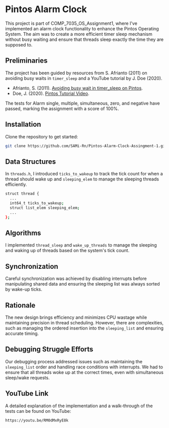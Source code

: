 # Pintos Alarm Clock

This project is part of COMP_7035_OS_Assignment1, where I've implemented an alarm clock functionality to enhance the Pintos Operating System. The aim was to create a more efficient timer sleep mechanism without busy waiting and ensure that threads sleep exactly the time they are supposed to.

## Preliminaries

The project has been guided by resources from S. Afrianto (2011) on avoiding busy waits in `timer_sleep` and a YouTube tutorial by J. Doe (2020).

- Afrianto, S. (2011). [Avoiding busy wait in timer_sleep on Pintos](https://souzanurafrianto.wordpress.com/2011/05/06/avoiding-busy-wait-in-timer_sleep-on-pintos/).
- Doe, J. (2020). [Pintos Tutorial Video](https://www.youtube.com/watch?v=myO2bs5LMak).

The tests for Alarm single, multiple, simultaneous, zero, and negative have passed, marking the assignment with a score of 100%.

## Installation

Clone the repository to get started:

```sh
git clone https://github.com/SAMi-Rn/Pintos-Alarm-Clock-Assingment-1.git
```
## Data Structures
In `threads.h`, I introduced `ticks_to_wakeup` to track the tick count for when a thread should wake up and  `sleeping_elem` to manage the sleeping threads efficiently.

```sh
struct thread {
  ...
  int64_t ticks_to_wakeup;
  struct list_elem sleeping_elem;
  ...
};
```
## Algorithms
I implemented `thread_sleep` and `wake_up_threads` to manage the sleeping and waking up of threads based on the system's tick count.

## Synchronization
Careful synchronization was achieved by disabling interrupts before manipulating shared data and ensuring the sleeping list was always sorted by wake-up ticks.

## Rationale
The new design brings efficiency and minimizes CPU wastage while maintaining precision in thread scheduling. However, there are complexities, such as managing the ordered insertion into the `sleeping_list` and ensuring accurate timing.

## Debugging Struggle Efforts
Our debugging process addressed issues such as maintaining the `sleeping_list` order and handling race conditions with interrupts. We had to ensure that all threads woke up at the correct times, even with simultaneous sleep/wake requests.

## YouTube Link
A detailed explanation of the implementation and a walk-through of the tests can be found on YouTube:
``` sh
https://youtu.be/RM0dMxRyE8k
```
